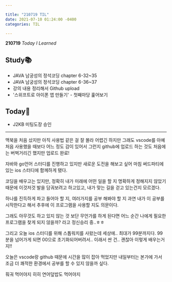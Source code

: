 ```yaml
---

title: "210719 TIL"
date: 2021-07-10 01:24:00 -0400
categories: TIL

---
```


**210719** _Today I Learned_

## Study📚

  * JAVA 남궁성의 정석코딩 chapter 6-32~35
  * JAVA 남궁성의 정석코딩 chapter 6-36~37
  * 강의 내용 정리해서 Github upload
  * '스위프트로 아이폰 앱 만들기' - 첫째마당 훑어보기

## Today🍓

  * J2KB 미팅도장 승인


---

맥북을 처음 샀지만 아직 사용법 같은 걸 잘 몰라 어렵긴 하지만
그래도 vscode를 아예 처음 사용했을 때보다 어느 정도 감이 있어서 그런지
github에 업로드 하는 것도 처음에는 버벅거리긴 했지만 업로드 완료!

자바와 go언어 스터디를 진행하고 있지만 새로운 도전을 해보고 싶어 마침 써드파티에 있는 ios 스터디에 함께하게 됐다.

코딩을 배우고는 있지만, 정확히 내가 미래에 어떤 일을 할 지 명확하게 정해지지 않았기 때문에
이것저것 발을 담궈보려고 하고있고, 내가 맞는 길을 걷고 있는건지 모르겠다.

하나를 진득하게 파고 들어아 할 지, 여러가지를 공부 해봐야 할 지
과연 내가 이 공부를 시작한다고 해서 추후에 이 프로그램을 사용할 지도 의문이다.

그래도 아무것도 하고 있지 않는 것 보단 무언가를 하게 된다면 어느 순간 나에게 필요한 프로그램을
찾게 되지 않을까? 라고 정신승리 중..ㅎㅎ


그리고 오늘 ios 스터디를 위해 스톱워치를 사왔는데 세상에..
최대가 99분까지다. 99분을 넘어가게 되면 00으로 초기화되어버려서..
이래서 싼 건.. 괜찮아 이렇게 배우는거지!!

오늘은 vscode랑 github 때문에 시간을 많이 잡아 먹었지만
내일부터는 본가에 가서 조금 더 쾌적한 환경에서 공부를 할 수 있지 않을까 싶다.

훠궈 먹어야지 히히 연어덮밥도 먹어야지

